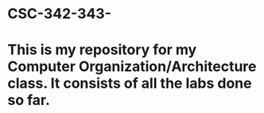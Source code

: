 # CSC-342-343-
# This is my repository for my Computer Organization/Architecture class. It consists of all the labs done so far.
